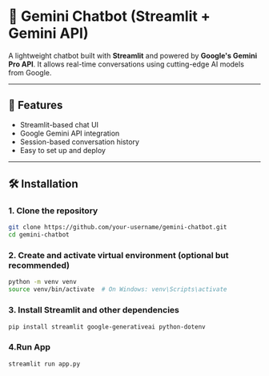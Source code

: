 # 💬 Gemini Chatbot (Streamlit + Gemini API)

A lightweight chatbot built with **Streamlit** and powered by **Google's Gemini Pro API**. It allows real-time conversations using cutting-edge AI models from Google.

---

## 🚀 Features

- Streamlit-based chat UI
- Google Gemini API integration
- Session-based conversation history
- Easy to set up and deploy

---

## 🛠️ Installation

### 1. Clone the repository
```bash
git clone https://github.com/your-username/gemini-chatbot.git
cd gemini-chatbot
```

### 2. Create and activate virtual environment (optional but recommended)
```bash
python -m venv venv
source venv/bin/activate  # On Windows: venv\Scripts\activate
```

### 3. Install Streamlit and other dependencies
```bash
pip install streamlit google-generativeai python-dotenv
```


### 4.Run App
```bash
streamlit run app.py
```









